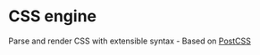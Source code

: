 # CSS engine

Parse and render CSS with extensible syntax - Based on [PostCSS](https://github.com/postcss/postcss)
